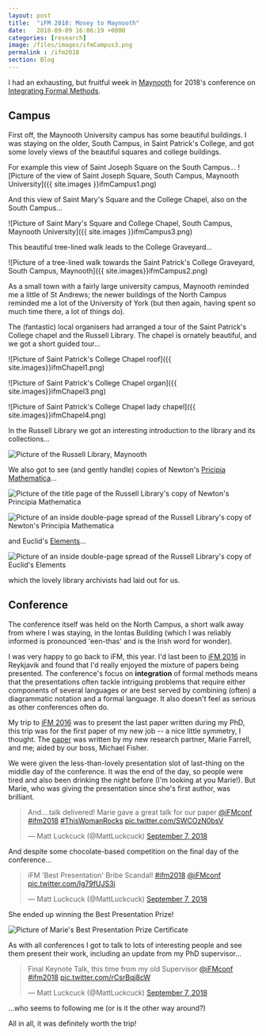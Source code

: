 ```yaml
---
layout: post
title:  "iFM 2018: Mosey to Maynooth"
date:   2018-09-09 16:06:19 +0000
categories: [research]
image: /files/images/ifmCampus3.png
permalink : /ifm2018
section: Blog
---
```


I had an exhausting, but fruitful week in [Maynooth](https://intokildare.ie/place/maynooth/) for 2018's conference on [Integrating Formal Methods](https://ifm2018.cs.nuim.ie/).

## Campus

First off, the Maynooth University campus has some beautiful buildings. I was staying on the older, South Campus, in Saint Patrick's College, and got some lovely views of the beautiful squares and college buildings.

For example this view of Saint Joseph Square on the South Campus...
![Picture of the view of Saint Joseph Square, South Campus, Maynooth University]({{ site.images }}ifmCampus1.png)

And this view of Saint Mary's Square and the College Chapel, also on the South Campus...

![Picture of Saint Mary's Square and College Chapel, South Campus, Maynooth University]({{ site.images }}ifmCampus3.png)

This beautiful tree-lined walk leads to the College Graveyard...

![Picture of a tree-lined walk towards the Saint Patrick's College Graveyard, South Campus, Maynooth]({{ site.images}}ifmCampus2.png)


As a small town with a fairly large university campus, Maynooth reminded me a little of St Andrews; the newer buildings of the North Campus reminded me a lot of the University of York (but then again, having spent so much time there, a lot of things do).

The (fantastic) local organisers had arranged a tour of the Saint Patrick's College chapel and the Russell Library. The chapel is ornately beautiful, and we got a short guided tour...


![Picture of Saint Patrick's College Chapel roof]({{ site.images}}ifmChapel1.png)

![Picture of Saint Patrick's College Chapel organ]({{ site.images}}ifmChapel3.png)

![Picture of Saint Patrick's College Chapel lady chapel]({{ site.images}}ifmChapel4.png)


In the Russell Library we got an interesting introduction to the library and its collections...

![Picture of the Russell Library, Maynooth]({{site.images}}ifmLibrary1.png)

 We also got to see (and gently handle) copies of Newton's [Pricipia Mathematica](https://en.wikipedia.org/wiki/Principia_Mathematica)...

![Picture of the title page of the Russell Library's copy of Newton's Principia Mathematica]({{site.images}}ifmLibrary2.png)


![Picture of an inside double-page spread of the Russell Library's copy of Newton's Principia Mathematica]({{site.images}}ifmLibrary3.png)

and Euclid's [Elements](https://en.wikipedia.org/wiki/Euclid's_Elements)...

![Picture of an inside double-page spread of the Russell Library's copy of Euclid's Elements]({{site.images}}ifmLibrary4.png)

which the lovely library archivists had laid out for us.

## Conference

The conference itself was held on the North Campus, a short walk away from where I was staying, in the Iontas Building (which I was reliably informed is pronounced 'een-thas' and is the Irish word for wonder).

I was very happy to go back to iFM, this year. I'd last been to [iFM 2016](https://en.ru.is/ifm) in Reykjavik and found that I'd really enjoyed the mixture of papers being presented. The conference's focus on __integration__ of formal methods means that the presentations often tackle intriguing problems that require either components of several languages or are best served by combining (often) a diagrammatic notation and a formal language. It also doesn't feel as serious as other conferences often do.

My trip to [iFM 2016](https://en.ru.is/ifm) was to present the last paper written during my PhD, this trip was for the first paper of my new job -- a nice little symmetry, I thought. The [paper](https://arxiv.org/abs/1805.11996) was written by my new research partner, Marie Farrell, and me; aided by our boss, Michael Fisher.

We were given the less-than-lovely presentation slot of last-thing on the middle day of the conference. It was the end of the day, so people were tired and also been drinking the night before (I'm looking at you Marie!). But Marie, who was giving the presentation since she's first author, was brilliant.

<blockquote class="twitter-tweet" data-conversation="none" data-lang="en"><p lang="en" dir="ltr">And....talk delivered! Marie gave a great talk for our paper <a href="https://twitter.com/iFMconf?ref_src=twsrc%5Etfw">@iFMconf</a> <a href="https://twitter.com/hashtag/ifm2018?src=hash&amp;ref_src=twsrc%5Etfw">#ifm2018</a> <a href="https://twitter.com/hashtag/ThisWomanRocks?src=hash&amp;ref_src=twsrc%5Etfw">#ThisWomanRocks</a> <a href="https://t.co/SWCOzN0bsV">pic.twitter.com/SWCOzN0bsV</a></p>&mdash; Matt Luckcuck (@MattLuckcuck) <a href="https://twitter.com/MattLuckcuck/status/1037974414657249285?ref_src=twsrc%5Etfw">September 7, 2018</a></blockquote>

And despite some chocolate-based competition on the final day of the conference...

<blockquote class="twitter-tweet" data-lang="en"><p lang="en" dir="ltr">iFM &#39;Best Presentation&#39; Bribe Scandal! <a href="https://twitter.com/hashtag/ifm2018?src=hash&amp;ref_src=twsrc%5Etfw">#ifm2018</a> <a href="https://twitter.com/iFMconf?ref_src=twsrc%5Etfw">@iFMconf</a> <a href="https://t.co/Ig79fUJS3i">pic.twitter.com/Ig79fUJS3i</a></p>&mdash; Matt Luckcuck (@MattLuckcuck) <a href="https://twitter.com/MattLuckcuck/status/1038018923659251713?ref_src=twsrc%5Etfw">September 7, 2018</a></blockquote>

She ended up winning the Best Presentation Prize!

![Picture of Marie's Best Presentation Prize Certificate]({{site.images}}ifmPrize.png)

As with all conferences I got to talk to lots of interesting people and see them present their work, including an update from my PhD supervisor...

<blockquote class="twitter-tweet" data-lang="en"><p lang="en" dir="ltr">Final Keynote Talk, this time from my old Supervisor <a href="https://twitter.com/iFMconf?ref_src=twsrc%5Etfw">@iFMconf</a> <a href="https://twitter.com/hashtag/ifm2018?src=hash&amp;ref_src=twsrc%5Etfw">#ifm2018</a> <a href="https://t.co/rCsrBqj8cW">pic.twitter.com/rCsrBqj8cW</a></p>&mdash; Matt Luckcuck (@MattLuckcuck) <a href="https://twitter.com/MattLuckcuck/status/1037973285106057216?ref_src=twsrc%5Etfw">September 7, 2018</a></blockquote>



...who seems to following me (or is it the other way around?)

All in all, it was definitely worth the trip!

<script id="twitter-wjs" type="text/javascript" async defer src="//platform.twitter.com/widgets.js"></script>

